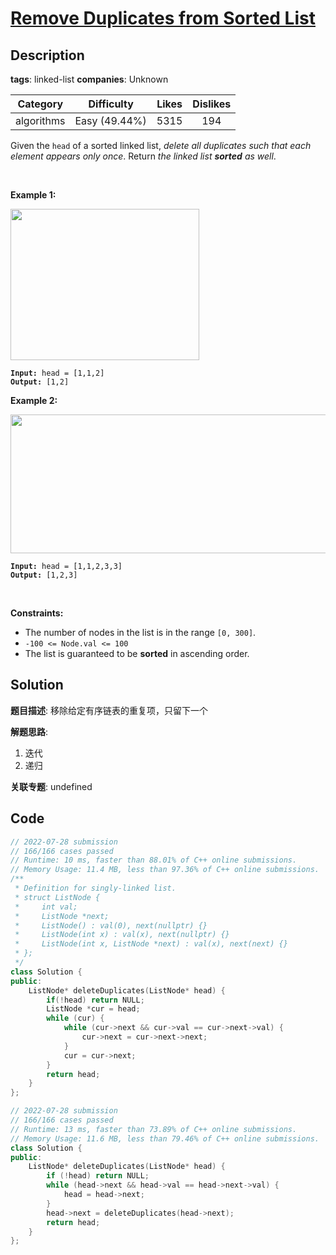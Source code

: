 # [Remove Duplicates from Sorted List](https://leetcode.com/problems/remove-duplicates-from-sorted-list/description/)

## Description

**tags**: linked-list
**companies**: Unknown

|  Category  |  Difficulty   | Likes | Dislikes |
| :--------: | :-----------: | :---: | :------: |
| algorithms | Easy (49.44%) | 5315  |   194    |

<p>Given the <code>head</code> of a sorted linked list, <em>delete all duplicates such that each element appears only once</em>. Return <em>the linked list <strong>sorted</strong> as well</em>.</p>

<p>&nbsp;</p>
<p><strong>Example 1:</strong></p>
<img alt="" src="https://assets.leetcode.com/uploads/2021/01/04/list1.jpg" style="width: 302px; height: 242px;" />
<pre><code><strong>Input:</strong> head = [1,1,2]
<strong>Output:</strong> [1,2]</code></pre>

<p><strong>Example 2:</strong></p>
<img alt="" src="https://assets.leetcode.com/uploads/2021/01/04/list2.jpg" style="width: 542px; height: 222px;" />
<pre><code><strong>Input:</strong> head = [1,1,2,3,3]
<strong>Output:</strong> [1,2,3]</code></pre>

<p>&nbsp;</p>
<p><strong>Constraints:</strong></p>

<ul>
  <li>The number of nodes in the list is in the range <code>[0, 300]</code>.</li>
  <li><code>-100 &lt;= Node.val &lt;= 100</code></li>
  <li>The list is guaranteed to be <strong>sorted</strong> in ascending order.</li>
</ul>

## Solution

**题目描述**: 移除给定有序链表的重复项，只留下一个

**解题思路**:

1. 迭代
2. 递归

**关联专题**: undefined

## Code

```cpp
// 2022-07-28 submission
// 166/166 cases passed
// Runtime: 10 ms, faster than 88.01% of C++ online submissions.
// Memory Usage: 11.4 MB, less than 97.36% of C++ online submissions.
/**
 * Definition for singly-linked list.
 * struct ListNode {
 *     int val;
 *     ListNode *next;
 *     ListNode() : val(0), next(nullptr) {}
 *     ListNode(int x) : val(x), next(nullptr) {}
 *     ListNode(int x, ListNode *next) : val(x), next(next) {}
 * };
 */
class Solution {
public:
    ListNode* deleteDuplicates(ListNode* head) {
        if(!head) return NULL;
        ListNode *cur = head;
        while (cur) {
            while (cur->next && cur->val == cur->next->val) {
                cur->next = cur->next->next;
            }
            cur = cur->next;
        }
        return head;
    }
};
```

```cpp
// 2022-07-28 submission
// 166/166 cases passed
// Runtime: 13 ms, faster than 73.89% of C++ online submissions.
// Memory Usage: 11.6 MB, less than 79.46% of C++ online submissions.
class Solution {
public:
    ListNode* deleteDuplicates(ListNode* head) {
        if (!head) return NULL;
        while (head->next && head->val == head->next->val) {
            head = head->next;
        }
        head->next = deleteDuplicates(head->next);
        return head;
    }
};
```
